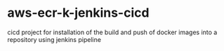 # aws-ecr-k-jenkins-cicd
cicd project for installation of the build and push of docker images into a repository using jenkins pipeline

